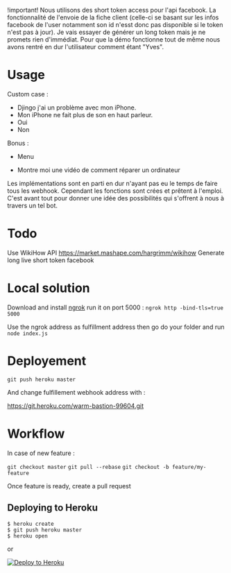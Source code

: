 !important!
Nous utilisons des short token access pour l'api facebook.
La fonctionnalité de l'envoie de la fiche client (celle-ci se basant sur les infos facebook de l'user notamment son id n'esst donc pas disponible si le token n'est pas à jour).
Je vais essayer de générer un long token mais je ne promets rien d'immédiat. Pour que la démo fonctionne tout de même nous avons rentré en dur l'utilisateur comment étant "Yves".

# Usage
Custom case :
- Djingo j'ai un problème avec mon iPhone.
- Mon iPhone ne fait plus de son en haut parleur.
- Oui
- Non

Bonus :
- Menu

- Montre moi une vidéo de comment réparer un ordinateur

Les implémentations sont en parti en dur n'ayant pas eu le temps de faire tous les webhook. Cependant les fonctions sont crées et prêtent à l'emploi. C'est avant tout pour donner une idée des possibilités qui s'offrent à nous à travers un tel bot.
# Todo
Use WikiHow API https://market.mashape.com/hargrimm/wikihow
Generate long live short token facebook

# Local solution
Download and install [ngrok](https://ngrok.com/) run it on port 5000 : `ngrok http -bind-tls=true 5000`

Use the ngrok address as fulfillment address then go do your folder and run `node index.js`

# Deployement
`git push heroku master`

And change fulfillement webhook address with :

 https://git.heroku.com/warm-bastion-99604.git

# Workflow
In case of new feature :

`git checkout master`
`git pull --rebase`
`git checkout -b feature/my-feature`

Once feature is ready, create a pull request


## Deploying to Heroku

```
$ heroku create
$ git push heroku master
$ heroku open
```
or

[![Deploy to Heroku](https://www.herokucdn.com/deploy/button.png)](https://heroku.com/deploy)
